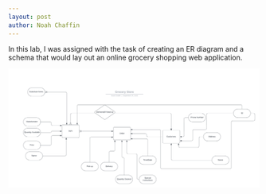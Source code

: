 ```yaml
---
layout: post
author: Noah Chaffin 
--- 
```

<link rel="stylesheet" href="\assets\style.scss">
In this lab, I was assigned with the task of creating an ER diagram and a schema that would lay out an online grocery shopping web application. 


![alt text](image.png "banana")







